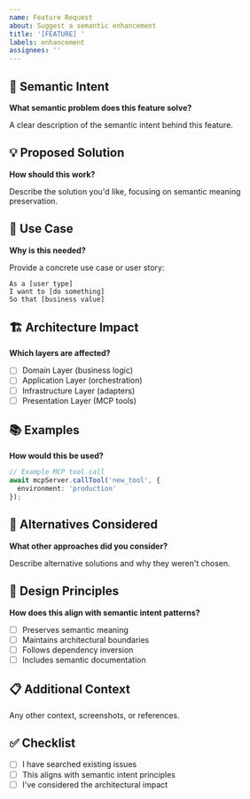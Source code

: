 ```yaml
---
name: Feature Request
about: Suggest a semantic enhancement
title: '[FEATURE] '
labels: enhancement
assignees: ''
---
```


## 🎯 Semantic Intent

**What semantic problem does this feature solve?**

A clear description of the semantic intent behind this feature.

## 💡 Proposed Solution

**How should this work?**

Describe the solution you'd like, focusing on semantic meaning preservation.

## 🔄 Use Case

**Why is this needed?**

Provide a concrete use case or user story:

```
As a [user type]
I want to [do something]
So that [business value]
```

## 🏗️ Architecture Impact

**Which layers are affected?**

- [ ] Domain Layer (business logic)
- [ ] Application Layer (orchestration)
- [ ] Infrastructure Layer (adapters)
- [ ] Presentation Layer (MCP tools)

## 📚 Examples

**How would this be used?**

```typescript
// Example MCP tool call
await mcpServer.callTool('new_tool', {
  environment: 'production'
});
```

## 🔀 Alternatives Considered

**What other approaches did you consider?**

Describe alternative solutions and why they weren't chosen.

## 🎨 Design Principles

**How does this align with semantic intent patterns?**

- [ ] Preserves semantic meaning
- [ ] Maintains architectural boundaries
- [ ] Follows dependency inversion
- [ ] Includes semantic documentation

## 📋 Additional Context

Any other context, screenshots, or references.

## ✅ Checklist

- [ ] I have searched existing issues
- [ ] This aligns with semantic intent principles
- [ ] I've considered the architectural impact
